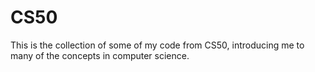 # CS50
This is the collection of some of my code from CS50, introducing me to many of the concepts in computer science. 
